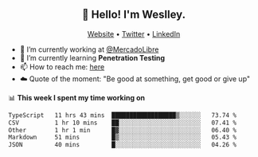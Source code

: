 <h2 align="center">👋 Hello! I'm Weslley.</h2>
<p align="center">
  <a href="http://weslleyneri.com.br">Website</a> •
  <a href="https://twitter.com/Weslley_Neri">Twitter</a> •
  <a href="https://www.linkedin.com/in/weslley-neri-3658908b">LinkedIn</a>
</p>


- 🔭 I’m currently working at [@MercadoLibre](https://github.com/mercadolibre)
- 🌱 I’m currently learning **Penetration Testing**
- 📫 How to reach me: [here](mailto:weslley39@gmail.com)
- ☁️ Quote of the moment: "Be good at something, get good or give up"

📊 **This week I spent my time working on**
<!--START_SECTION:waka-->

```txt
TypeScript   11 hrs 43 mins  ██████████████████▒░░░░░░   73.74 %
CSV          1 hr 10 mins    ██░░░░░░░░░░░░░░░░░░░░░░░   07.41 %
Other        1 hr 1 min      █▓░░░░░░░░░░░░░░░░░░░░░░░   06.40 %
Markdown     51 mins         █▒░░░░░░░░░░░░░░░░░░░░░░░   05.43 %
JSON         40 mins         █░░░░░░░░░░░░░░░░░░░░░░░░   04.26 %
```

<!--END_SECTION:waka-->

<!-- Inspired by https://github.com/gruselhaus/gruselhaus -->